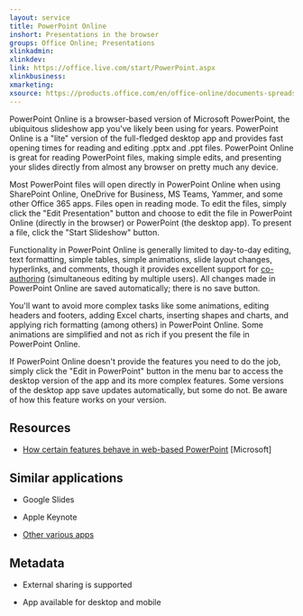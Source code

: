 ```yaml
---
layout: service
title: PowerPoint Online
inshort: Presentations in the browser
groups: Office Online; Presentations
xlinkadmin: 
xlinkdev: 
link: https://office.live.com/start/PowerPoint.aspx
xlinkbusiness: 
xmarketing: 
xsource: https://products.office.com/en/office-online/documents-spreadsheets-presentations-office-online
---
```

PowerPoint Online is a browser-based version of Microsoft PowerPoint,
the ubiquitous slideshow app you\'ve likely been using for years.
PowerPoint Online is a \"lite\" version of the full-fledged desktop app
and provides fast opening times for reading and editing .pptx and .ppt
files. PowerPoint Online is great for reading PowerPoint files, making
simple edits, and presenting your slides directly from almost any
browser on pretty much any device.

Most PowerPoint files will open directly in PowerPoint Online when using
SharePoint Online, OneDrive for Business, MS Teams, Yammer, and some
other Office 365 apps. Files open in reading mode. To edit the files,
simply click the \"Edit Presentation\" button and choose to edit the
file in PowerPoint Online (directly in the browser) or PowerPoint (the
desktop app). To present a file, click the \"Start Slideshow\" button.

Functionality in PowerPoint Online is generally limited to day-to-day
editing, text formatting, simple tables, simple animations, slide layout
changes, hyperlinks, and comments, though it provides excellent support
for [co-authoring](http://icsh.pt/CoAuthoring) (simultaneous editing by
multiple users). All changes made in PowerPoint Online are saved
automatically; there is no save button.

You\'ll want to avoid more complex tasks like some animations, editing
headers and footers, adding Excel charts, inserting shapes and charts,
and applying rich formatting (among others) in PowerPoint Online. Some
animations are simplified and not as rich if you present the file in
PowerPoint Online.

If PowerPoint Online doesn\'t provide the features you need to do the
job, simply click the \"Edit in PowerPoint\" button in the menu bar to
access the desktop version of the app and its more complex features.
Some versions of the desktop app save updates automatically, but some do
not. Be aware of how this feature works on your version.

Resources
---------

-   [How certain features behave in web-based
    PowerPoint](https://support.office.com/en-us/article/How-certain-features-behave-in-web-based-PowerPoint-A931F0C8-1305-4428-8F7C-9CFA00EF28C5)
    \[Microsoft\]

Similar applications
--------------------

-   Google Slides

-   Apple Keynote

-   [Other various
    apps](https://en.wikipedia.org/wiki/Presentation_program)

Metadata
--------

-   External sharing is supported

-   App available for desktop and mobile